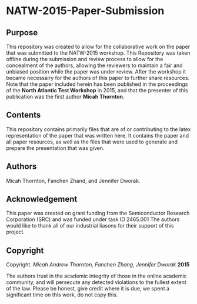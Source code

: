 # NATW-2015-Paper-Submission
## Purpose
This repository was created to allow for the collaborative work on the paper that was submitted to the NATW-2015 workshop. This Repository was taken offline during the submission and review process to allow for the concealment of the authors, allowing the reviewers to maintain a fair and unbiased position while the paper was under review. After the workshop it became necessairy for the authors of this paper to further share resources. Note that the paper included herein has been published in the proceedings of the **North Atlantic Test Workshop** in 2015, and that the presenter of this publication was the first author **Micah Thornton**. 
## Contents 
This repository contains primarily files that are of or contributing to the latex representation of the paper that was written here. It contains the paper and all paper resources, as well as the files that were used to generate and prepare the presentation that was given. 
## Authors 
Micah Thornton, Fanchen Zhand, and Jennifer Dworak.
## Acknowledgement
This paper was created on grant funding from the Semiconductor Research Corporation (SRC) and was funded under task ID 2465.001 The authors would like to thank all of our industrial liasons for their support of this project. 
## Copyright

Copyright. *Micah Andrew Thornton, Fanchen Zhang, Jennifer Dworak* **2015**

 The authors trust in the academic integrity of those in the online academic community, and will persecute any detected violations to the fullest extent of the law. Please be honest, give credit where it is due, we spent a significant time on this work, do not copy this.